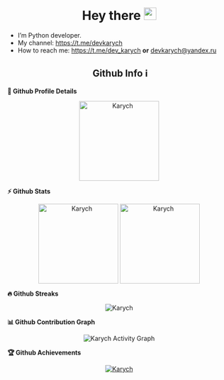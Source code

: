 <h1 align="center">
  Hey there <img src="https://media.giphy.com/media/hvRJCLFzcasrR4ia7z/giphy.gif" width="28">
   <!-- I'm <a href="https://t.me/devkarych">Andrey Karchevsky</a>!  -->
</h1>

- I’m Python developer.
- My channel: https://t.me/devkarych
- How to reach me: https://t.me/dev_karych  **or** devkarych@yandex.ru

<h2 align=center>&nbsp;Github Info ℹ️</h2>
	
  <summary><b>🔎 Github Profile Details</b></summary>
<p align="center"><img height="180em" src="https://github-profile-summary-cards.vercel.app/api/cards/profile-details?username=devkarych&theme=github_dark" alt="Karych" align = "center"/></p>

  <summary><b>⚡ Github Stats</b></summary>
<p align="center"><img height="180em" src="https://github-readme-stats.vercel.app/api?username=devkarych&hide_border=true&count_private=true&show_icons=true&theme=radical" alt="Karych" align = "center"/>
<img height="180em" src="https://github-readme-stats.vercel.app/api/top-langs?username=devkarych&show_icons=true&locale=en&layout=compact&hide_border=true&theme=radical" alt="Karych" align = "center"/></p>

 <summary><b>🔥 Github Streaks</b></summary>
<p align="center"><img src="https://github-readme-streak-stats.herokuapp.com/?user=devkarych&theme=black-ice&hide_border=true&stroke=0000&background=0D1117&ring=e05397&fire=e05397&currStreakLabel=e05397" alt="Karych" /></p>

<summary><b>📊 Github Contribution Graph</b></summary>
<p align="center"<a href="#"><img alt="Karych Activity Graph" src="https://activity-graph.herokuapp.com/graph?username=devkarych&bg_color=0D1117&color=e05397&line=e05397&point=FFFFFF&hide_border=true&" /></a></p>
<!-- </details>
<details>    -->
 <summary><b>🏆 Github Achievements</b></summary>
<p align="center"> <a href="https://github.com/devkarych"><img src="https://github-profile-trophy.vercel.app/?username=devkarych&margin-w=5&theme=radical" alt="Karych" /></a> </p>
